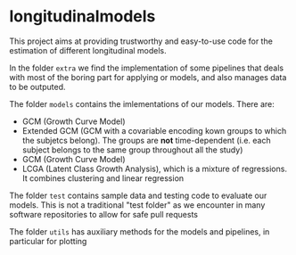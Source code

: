 # longitudinalmodels

This project aims at  providing trustworthy and easy-to-use code for the estimation of different longitudinal models.

In the folder ```extra``` we find the implementation of some pipelines that deals with most of the boring part for applying or models, and also manages data to be outputed.

The folder ```models``` contains the imlementations of our models. There are:
- GCM (Growth Curve Model)
- Extended GCM  (GCM with a covariable encoding kown groups to which the subjetcs belong). The groups are **not** time-dependent (i.e. each subject belongs to the same group throughout all the study)
- GCM (Growth Curve Model)
- LCGA (Latent Class Growth Analysis), which is a mixture of regressions. It combines clustering and linear regression

The folder ```test``` contains sample data and testing code to evaluate our models. This is not a traditional "test folder" as we encounter in many software repositories to allow for safe pull requests

The folder ```utils``` has auxiliary methods for the models and pipelines, in particular for plotting

